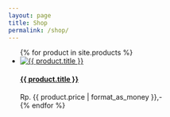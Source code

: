 ```yaml
---
layout: page
title: Shop
permalink: /shop/
---
```

<ul class="products small-block-grid-1 medium-block-grid-2">
{% for product in site.products %}
<li>
    <a href="{{ product.url }}">
        <img src="{{ product.image1 }}" alt="{{ product.title }}"/>
        <h4>{{ product.title }}</h4>
    </a>
    <span class="price">Rp. {{ product.price | format_as_money }},-</span>
</li>
{% endfor %}
</ul>
